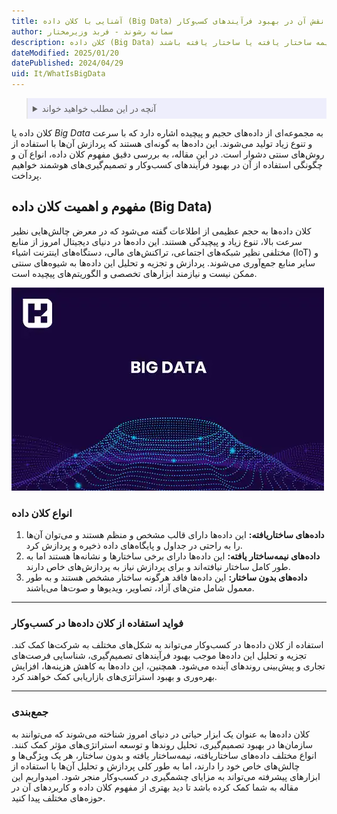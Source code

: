 ```yaml
---
title: آشنایی با کلان داده (Big Data) و نقش آن در بهبود فرآیندهای کسب‌وکار
author: سمانه رشوند - فربد وزیرمختار
description: کلان داده (Big Data) به داده‌های حجیم و پیچیده اشاره دارد که به سرعت تولید می‌شوند و پردازش آن‌ها ممکن نیست. این داده‌ها می‌توانند بدون ساختار، نیمه ساختار یافته یا ساختار یافته باشند.
dateModified: 2025/01/20
datePublished: 2024/04/29
uid: It/WhatIsBigData
---
```

<blockquote style="background-color:#eeeefc; padding:0.5rem">
<details>
  <summary>آنچه در این مطلب خواهید خواند</summary>
  <ul>
   <li>مفهوم و اهمیت کلان داده (Big Data)</li>
   <li>انواع کلان داده</li>
   <li>فواید استفاده از کلان داده‌ها در کسب‌وکار</li>
  </ul>
</details>
</blockquote>

کلان داده یا *Big Data* به مجموعه‌ای از داده‌های حجیم و پیچیده اشاره دارد که با سرعت و تنوع زیاد تولید می‌شوند. این داده‌ها به گونه‌ای هستند که پردازش آن‌ها با استفاده از روش‌های سنتی دشوار است. در این مقاله، به بررسی دقیق مفهوم کلان داده، انواع آن و چگونگی استفاده از آن در بهبود فرآیندهای کسب‌وکار و تصمیم‌گیری‌های هوشمند خواهیم پرداخت.

## مفهوم و اهمیت کلان داده (Big Data)
کلان داده‌ها به حجم عظیمی از اطلاعات گفته می‌شود که در معرض چالش‌هایی نظیر سرعت بالا، تنوع زیاد و پیچیدگی هستند. این داده‌ها در دنیای دیجیتال امروز از منابع مختلفی نظیر شبکه‌های اجتماعی، تراکنش‌های مالی، دستگاه‌های اینترنت اشیاء (IoT) و سایر منابع جمع‌آوری می‌شوند. پردازش و تجزیه و تحلیل این داده‌ها به شیوه‌های سنتی ممکن نیست و نیازمند ابزارهای تخصصی و الگوریتم‌های پیچیده است.

![کلان داده چیست؟](./Images/WhatIsBigData.webp)

### انواع کلان داده
1. **داده‌های ساختاریافته:** این داده‌ها دارای قالب مشخص و منظم هستند و می‌توان آن‌ها را به راحتی در جداول و پایگاه‌های داده ذخیره و پردازش کرد.
2. **داده‌های نیمه‌ساختار یافته:** این داده‌ها دارای برخی ساختارها و نشانه‌ها هستند اما به طور کامل ساختار نیافته‌اند و برای پردازش نیاز به پردازش‌های خاص دارند.
3. **داده‌های بدون ساختار:** این داده‌ها فاقد هرگونه ساختار مشخص هستند و به طور معمول شامل متن‌های آزاد، تصاویر، ویدیوها و صوت‌ها می‌باشند.

---

### فواید استفاده از کلان داده‌ها در کسب‌وکار
استفاده از کلان داده‌ها در کسب‌وکار می‌تواند به شکل‌های مختلف به شرکت‌ها کمک کند. تجزیه و تحلیل این داده‌ها موجب بهبود فرآیندهای تصمیم‌گیری، شناسایی فرصت‌های تجاری و پیش‌بینی روندهای آینده می‌شود. همچنین، این داده‌ها به کاهش هزینه‌ها، افزایش بهره‌وری و بهبود استراتژی‌های بازاریابی کمک خواهند کرد.

---

### جمع‌بندی
کلان داده‌ها به عنوان یک ابزار حیاتی در دنیای امروز شناخته می‌شوند که می‌توانند به سازمان‌ها در بهبود تصمیم‌گیری، تحلیل روندها و توسعه استراتژی‌های مؤثر کمک کنند. انواع مختلف داده‌های ساختاریافته، نیمه‌ساختار یافته و بدون ساختار، هر یک ویژگی‌ها و چالش‌های خاص خود را دارند، اما به طور کلی پردازش و تحلیل آن‌ها با استفاده از ابزارهای پیشرفته می‌تواند به مزایای چشمگیری در کسب‌وکار منجر شود. امیدواریم این مقاله به شما کمک کرده باشد تا دید بهتری از مفهوم کلان داده و کاربردهای آن در حوزه‌های مختلف پیدا کنید.